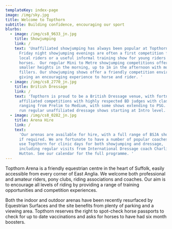 ```yaml
---
templateKey: index-page
image: /img/sky.jpg
title: Welcome to Topthorn
subtitle: Building confidence, encouraging our sport
blurbs:
  - image: /img/cs8_9633_jn.jpg
    title: Showjumping
    link: /
    text: 'Unaffiliated showjumping has always been popular at Topthorn, and our
      Friday night showjumping evenings are often a first competition for
      local riders or a useful informal training show for young riders and/or
      horses.  Our regular Mini to Metre showjumping competitions offer
      smaller heights in the morning, up to 1m in the afternoon with more
      fillers. Our showjumping shows offer a friendly competition environment,
      giving an encouraging experience to horse and rider. '
  - image: /img/cs8_2770_jn.jpg
    title: British Dressage
    link: /
    text: 'Topthorn is proud to be a British Dressage venue, with fortnightly
      affiliated competitions with highly respected BD judges with classes
      ranging from Prelim to Medium, with some shows extending to PSG. We also
      run regular unaffiliated dressage shows starting at Intro level. '
  - image: /img/cs8_0282_jn.jpg
    title: Arena Hire
    link: /
    text:
      'Our arenas are available for hire, with a full range of BSJA show jumps
      if required. We are fortunate to have a number of popular coaches who
      use Topthorn for clinic days for both showjumping and dressage,
      including regular visits from International Dressage coach Charlie
      Hutton. See our calendar for the full programme. '
---
```


Topthorn Arena is a friendly equestrian centre in the heart of
Suffolk, easily accessible from every corner of East Anglia. We welcome both
professional and amateur riders, pony clubs, riding associations and
coaches. Our aim is to encourage all levels of riding by providing a range
of training opportunities and competition experiences.

Both the indoor and outdoor arenas have been recently resurfaced
by Equestrian Surfaces and the site benefits from plenty of parking and a
viewing area. Topthorn reserves the right to spot-check horse passports to
check for up to date vaccinations and asks for horses to have had six month
boosters.
